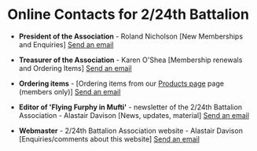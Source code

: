 

# Online Contacts for 2/24th Battalion

  * **President of the Association** - Roland Nicholson [New Memberships and Enquiries]
    [Send an email](mailto:president@2-24.battalion.org.au)

  * **Treasurer of the Association** - Karen O'Shea [Membership renewals and Ordering Items]
    [Send an email](mailto:treasurer@2-24.battalion.org.au)

  * **Ordering items** - [Ordering items from our [Products page](https://2-24.battalion.org.au/products.html) page (members only)]
    [Send an email](mailto:orders@2-24.battalion.org.au)

  * **Editor of 'Flying Furphy in Mufti'** - newsletter of the 2/24th Battalion Association - Alastair Davison [News, updates, material]
    [Send an email](mailto:editor@2-24.battalion.org.au)

  * **Webmaster** - 2/24th Battalion Association website - Alastair Davison [Enquiries/comments about this website]
    [Send an email](mailto:webmaster@2-24.battalion.org.au)

